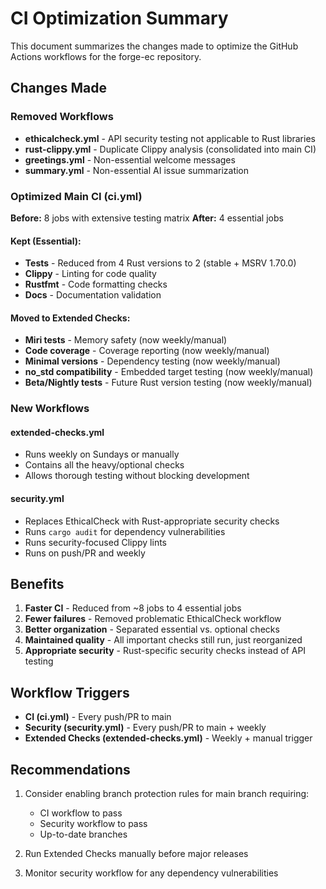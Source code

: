 # CI Optimization Summary

This document summarizes the changes made to optimize the GitHub Actions workflows for the forge-ec repository.

## Changes Made

### Removed Workflows
- **ethicalcheck.yml** - API security testing not applicable to Rust libraries
- **rust-clippy.yml** - Duplicate Clippy analysis (consolidated into main CI)
- **greetings.yml** - Non-essential welcome messages
- **summary.yml** - Non-essential AI issue summarization

### Optimized Main CI (ci.yml)
**Before:** 8 jobs with extensive testing matrix
**After:** 4 essential jobs

#### Kept (Essential):
- **Tests** - Reduced from 4 Rust versions to 2 (stable + MSRV 1.70.0)
- **Clippy** - Linting for code quality
- **Rustfmt** - Code formatting checks
- **Docs** - Documentation validation

#### Moved to Extended Checks:
- **Miri tests** - Memory safety (now weekly/manual)
- **Code coverage** - Coverage reporting (now weekly/manual)
- **Minimal versions** - Dependency testing (now weekly/manual)
- **no_std compatibility** - Embedded target testing (now weekly/manual)
- **Beta/Nightly tests** - Future Rust version testing (now weekly/manual)

### New Workflows

#### extended-checks.yml
- Runs weekly on Sundays or manually
- Contains all the heavy/optional checks
- Allows thorough testing without blocking development

#### security.yml
- Replaces EthicalCheck with Rust-appropriate security checks
- Runs `cargo audit` for dependency vulnerabilities
- Runs security-focused Clippy lints
- Runs on push/PR and weekly

## Benefits

1. **Faster CI** - Reduced from ~8 jobs to 4 essential jobs
2. **Fewer failures** - Removed problematic EthicalCheck workflow
3. **Better organization** - Separated essential vs. optional checks
4. **Maintained quality** - All important checks still run, just reorganized
5. **Appropriate security** - Rust-specific security checks instead of API testing

## Workflow Triggers

- **CI (ci.yml)** - Every push/PR to main
- **Security (security.yml)** - Every push/PR to main + weekly
- **Extended Checks (extended-checks.yml)** - Weekly + manual trigger

## Recommendations

1. Consider enabling branch protection rules for main branch requiring:
   - CI workflow to pass
   - Security workflow to pass
   - Up-to-date branches

2. Run Extended Checks manually before major releases

3. Monitor security workflow for any dependency vulnerabilities
